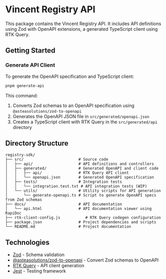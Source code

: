 # Vincent Registry API

This package contains the Vincent Registry API. It includes API definitions using Zod with OpenAPI extensions, a generated TypeScript client using RTK Query.

## Getting Started

### Generate API Client

To generate the OpenAPI specification and TypeScript client:

```bash
pnpm generate-api
```

This command:

1. Converts Zod schemas to an OpenAPI specification using `@asteasolutions/zod-to-openapi`
2. Generates the OpenAPI JSON file in `src/generated/openapi.json`
3. Creates a TypeScript client with RTK Query in the `src/generated/api` directory

## Directory Structure

```
registry-sdk/
├── src/                        # Source code
│   ├── api/                    # API definitions and controllers
│   ├── generated/              # Generated OpenAPI and client code
│   │   ├── api/                # RTK Query API client
│   │   └── openapi.json        # Generated OpenAPI specification
│   ├── tests/                  # Integration tests
│   │   └── integration.test.txt # API integration tests (WIP)
│   └── utils/                  # Utility scripts for API generation
│       └── generate-openapi.ts # Script to generate OpenAPI specs from Zod schemas
├── docs/                       # API documentation
│   └── api.html                # API documentation viewer using RapiDoc
├── rtk-client-config.js           # RTK Query codegen configuration
├── package.json                # Project dependencies and scripts
└── README.md                   # Project documentation
```

## Technologies

- [Zod](https://github.com/colinhacks/zod) - Schema validation
- [@asteasolutions/zod-to-openapi](https://github.com/asteasolutions/zod-to-openapi) - Convert Zod schemas to OpenAPI
- [RTK Query](https://redux-toolkit.js.org/rtk-query/overview) - API client generation
- [Jest](https://jestjs.io/) - Testing framework
